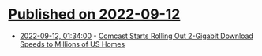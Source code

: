 # [Published on 2022-09-12](index.md)

* [2022-09-12, 01:34:00](https://tech.slashdot.org/story/22/09/12/0114240/comcast-starts-rolling-out-2-gigabit-download-speeds-to-millions-of-us-homes?utm_source=rss1.0mainlinkanon&utm_medium=feed) - [Comcast Starts Rolling Out 2-Gigabit Download Speeds to Millions of US Homes](https://tech.slashdot.org/story/22/09/12/0114240/comcast-starts-rolling-out-2-gigabit-download-speeds-to-millions-of-us-homes?utm_source=rss1.0mainlinkanon&utm_medium=feed)
